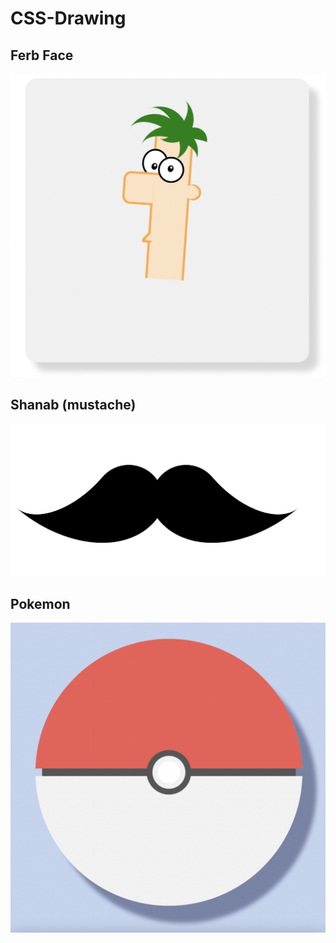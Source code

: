 # CSS-Drawing

## Ferb Face
![FERB-FACE](https://github.com/zayanit/CSS-Drawing/blob/master/FERB-FACE/Ferb-face.png)

## Shanab (mustache)
![Shanab](https://github.com/zayanit/CSS-Drawing/blob/master/SHANAB/Shanab.png)

## Pokemon
![Pokemon](https://github.com/zayanit/CSS-Drawing/blob/master/Pokemon/pokemon.png)
